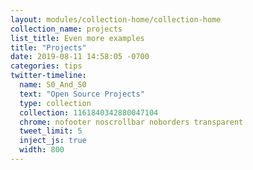 ```yaml
---
layout: modules/collection-home/collection-home
collection_name: projects
list_title: Even more examples
title: "Projects"
date: 2019-08-11 14:58:05 -0700
categories: tips
twitter-timeline:
  name: S0_And_S0
  text: "Open Source Projects"
  type: collection
  collection: 1161840342880047104
  chrome: nofooter noscrollbar noborders transparent
  tweet_limit: 5
  inject_js: true
  width: 800
---
```

